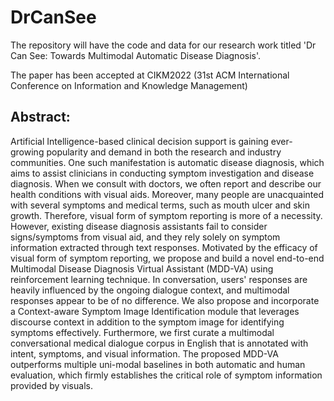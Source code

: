 # DrCanSee

The repository will have the code and data for our research work titled 'Dr Can See: Towards Multimodal Automatic Disease Diagnosis'. 

The paper has been accepted at CIKM2022 (31st ACM International Conference on Information and Knowledge Management)

## Abstract: 

Artificial Intelligence-based clinical decision support is gaining ever-growing popularity and demand in both the research and industry communities. One such manifestation is automatic disease diagnosis, which aims to assist clinicians in conducting symptom investigation and disease diagnosis. When we consult with doctors, we often report and describe our health conditions with visual aids. Moreover, many people are unacquainted with several symptoms and medical terms, such as mouth ulcer and skin growth. Therefore, visual form of symptom reporting is more of a necessity. However, existing disease diagnosis assistants fail to consider signs/symptoms from visual aid, and they rely solely on symptom information extracted through text responses. Motivated by the efficacy of visual form of symptom reporting, we propose and build a novel end-to-end Multimodal Disease Diagnosis Virtual Assistant (MDD-VA) using reinforcement learning technique. In conversation, users' responses are heavily influenced by the ongoing dialogue context, and multimodal responses appear to be of no difference. We also propose and incorporate a Context-aware Symptom Image Identification module that leverages discourse context in addition to the symptom image for identifying symptoms effectively. Furthermore, we first curate a multimodal conversational medical dialogue corpus in English that is annotated with intent, symptoms, and visual information. The proposed MDD-VA outperforms multiple uni-modal baselines in both automatic and human evaluation, which firmly establishes the critical role of symptom information provided by visuals.

